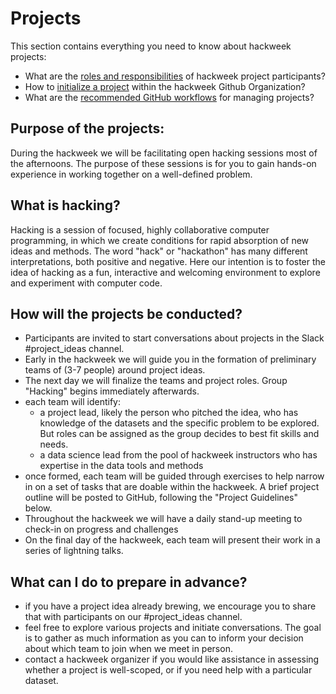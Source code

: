 # Projects

This section contains everything you need to know about hackweek projects:

* What are the [roles and responsibilities](project_roles.md) of hackweek project participants?
* How to [initialize a project](project_initialization.md) within the hackweek Github Organization?
* What are the [recommended GitHub workflows](https://github.com/snowex-hackweek/learning-git#git-workflows) for managing projects?

## Purpose of the projects:

During the hackweek we will be facilitating open hacking sessions most of the afternoons. The purpose of these sessions is for you to gain hands-on experience in working together on a well-defined problem.

## What is hacking?

Hacking is a session of focused, highly collaborative computer programming, in which we create conditions for rapid absorption of new ideas and methods. The word "hack" or "hackathon" has many different interpretations, both positive and negative. Here our intention is to foster the idea of hacking as a fun, interactive and welcoming environment to explore and experiment with computer code.  

## How will the projects be conducted?

* Participants are invited to start conversations about projects in the Slack #project_ideas channel. 
* Early in the hackweek we will guide you in the formation of preliminary teams of  (3-7 people) around project ideas. 
* The next day we will finalize the teams and project roles. Group "Hacking" begins immediately afterwards.
* each team will identify:
  * a project lead, likely the person who pitched the idea, who has knowledge of the datasets and the specific problem to be explored. But roles can be assigned as the group decides to best fit skills and needs.
  * a data science lead from the pool of hackweek instructors who has expertise in the data tools and methods
* once formed, each team will be guided through exercises to help narrow in on a set of tasks that are doable within the hackweek. A brief project outline will be posted to GitHub, following the "Project Guidelines" below.
* Throughout the hackweek we will have a daily stand-up meeting to check-in on progress and challenges
* On the final day of the hackweek, each team will present their work in a series of lightning talks.

## What can I do to prepare in advance?

* if you have a project idea already brewing, we encourage you to share that with participants on our #project_ideas channel.
* feel free to explore various projects and initiate conversations. The goal is to gather as much information as you can to inform your decision about which team to join when we meet in person.
* contact a hackweek organizer if you would like assistance in assessing whether a project is well-scoped, or if you need help with a particular dataset.
